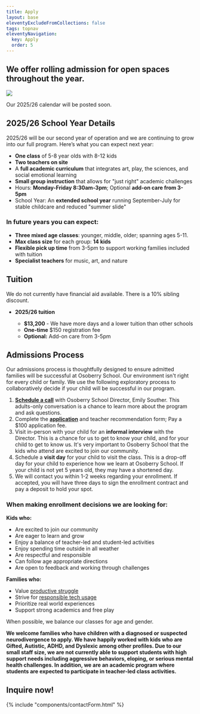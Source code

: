 ```yaml
---
title: Apply
layout: base
eleventyExcludeFromCollections: false
tags: topnav
eleventyNavigation:
  key: Apply
  order: 5
---
```

## We offer rolling admission for open spaces throughout the year.

![](/assets/uploads/untitled-design-29-.png)

[](https://docs.google.com/document/d/1i7rlPKHpC0M7biY7v0tlSrIDW7Pl_Y81ORtRtDdLRAM/edit?usp=sharing)Our 2025/26 calendar will be posted soon.

## 2025/26 School Year Details

2025/26 will be our second year of operation and we are continuing to grow into our full program. Here’s what you can expect next year:

* **One class** of 5-8 year olds with 8-12 kids
* **Two teachers on site**
* A **full academic curriculum** that integrates art, play, the sciences, and social emotional learning
* **Small group instruction** that allows for "just right" academic challenges
* Hours: **Monday-Friday 8:30am-3pm**; Optional **add-on care from 3-5pm** 
* School Year: An **extended school year** running September-July for stable childcare and reduced "summer slide"[](https://drive.google.com/file/d/1e5TnkgaQXAiuSo9aCAyUcKmbgB2-nRxs/view?usp=sharing)[](https://drive.google.com/file/d/1e5TnkgaQXAiuSo9aCAyUcKmbgB2-nRxs/view?usp=sharing)

### In future years you can expect:

* **Three mixed age classes**: younger, middle, older; spanning ages 5-11. 
* **Max class size** for each group: **14 kids**
* **Flexible pick up time** from 3-5pm to support working families included with tuition
* **Specialist teachers** for music, art, and nature

## Tuition

We do not currently have financial aid available. There is a 10% sibling discount.

* **2025/26 tuition** 

  * **$13,200** - We have more days and a lower tuition than other schools
  * **One-time** $150 registration fee
  * **Optional:**  Add-on care from 3-5pm 

## Admissions Process

Our admissions process is thoughtfully designed to ensure admitted families will be successful at Osoberry School. Our environment isn't right for every child or family. We use the following exploratory process to collaboratively decide if your child will be successful in our program.

1. **[Schedule a call](https://calendly.com/emily-u8ex/osoberry-school-info-session)** with Osoberry School Director, Emily Souther. This adults-only conversation is a chance to learn more about the program and ask questions.
2. Complete the **[application](https://docs.google.com/forms/d/1z6vYODLf0fMiU4QmmeVS1j7qAEgL7W4NZ8mBZ_2A-84/edit)** and teacher recommendation form; Pay a $100 application fee. 
3. Visit in-person with your child for an **informal interview** with the Director. This is a chance for us to get to know your child, and for your child to get to know us. It's very important to Osoberry School that the kids who attend are excited to join our community. 
4. Schedule a **visit day** for your child to visit the class. This is a drop-off day for your child to experience how we learn at Osoberry School. If your child is not yet 5 years old, they may have a shortened day.
5. We will contact you within 1-2 weeks regarding your enrollment. If accepted, you will have three days to sign the enrollment contract and pay a deposit to hold your spot.

### When making enrollment decisions we are looking for:

**Kids who:**

* Are excited to join our community
* Are eager to learn and grow
* Enjoy a balance of teacher-led and student-led activities
* Enjoy spending time outside in all weather
* Are respectful and responsible
* Can follow age appropriate directions
* Are open to feedback and working through challenges

**Families who:**

* Value [productive struggle](https://www.edutopia.org/article/neuroscience-behind-productive-struggle)
* Strive for [responsible tech usage](https://www.forbes.com/sites/larsdaniel/2025/02/02/digital-minimalism-protecting-kids-in-an-attention-addiction-economy/) 
* Prioritize real world experiences 
* Support strong academics and free play

When possible, we balance our classes for age and gender.

**We welcome families who have children with a diagnosed or suspected neurodivergence to apply. We have happily worked with kids who are Gifted, Autistic, ADHD, and Dyslexic among other profiles. Due to our small staff size, we are not currently able to support students with high support needs including aggressive behaviors, eloping, or serious mental health challenges. In addition, we are an academic program where students are expected to participate in teacher-led class activities.** 

## Inquire now!

{% include "components/contactForm.html" %}
